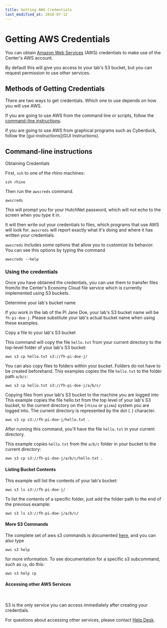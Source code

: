 ```yaml
---
title: Getting AWS Credentials
last_modified_at: 2018-07-12
---
```


# Getting AWS Credentials

You can obtain [Amazon Web Services](https://aws.amazon.com/) (AWS) credentials ​​to make use of the Center's AWS account.

By default this will give you access to your lab's S3 bucket, but you can request permission to use other services.


## Methods of Getting Credentials


There are two ways to get credentials. Which one to use depends on how you will use AWS. 

If you are going to use AWS from the command line or scripts, follow the 
[command-line instructions](#command-line-instructions).

If you are going to use AWS from graphical programs such as Cyberduck, follow the [gui-instructions](GUI Instructions).

## Command-line instructions

Obtaining Credentials
​

First, `ssh` to one of the rhino machines:

```
ssh rhino
```

Then run the `awscreds` ​command.
​
```
awscreds
```

This will prompt you for your HutchNet password, which will not echo to the screen when you type it in.

​It will then write out your credentials to files, which programs that use AWS will look for. `awscreds` will report exactly what it's doing and where it has written your credentials. ​

`awscreds` includes some options that allow you to customize its behavior. You can see this options by typing the command

```
awscreds --help
```

### Using the credentials


Once you have obtained the credentials, you can use them to transfer files from/to the Center's Economy Cloud file service which is currently implemented using  S3​ buckets. 

Determine your lab's bucket name

If you work in the lab of the PI Jane Doe, your lab's S3 bucket name will be `fh-pi-doe-j`. Please substitute your lab's actual bucket name when using these examples.

Copy a file to your lab's S3 bucket
​

This command will copy the file `hello.txt` from your current directory to the top-level folder of your lab's S3 bucket:
​
```
aws s3 cp hello.txt ​s3://fh-pi-doe-j/
```

​You can also copy files to folders within your bucket. Folders do not have to be created beforehand. This examples copies the file `hello.txt` to the folder path `a/b/c`:

```
aws s3 cp hello.txt s3://fh-pi-doe-j/a/b/c/
```

Copying files from your lab's S3 bucket to the machine you are logged into
This example copies the file hello.txt from the top level of your lab's S3 bucket, to the current directory on the (`rhino` or `gizmo`) system you are logged into. The current directory is represented by the dot (`.`) character.

```
aws s3 cp s3://fh-pi-doe-j/hello.txt .
```


After running this command, you'll have the file `hello.txt` in your current directory.

This example copies `hello.txt` from the `a/b/c` folder in your bucket to the current directory:


```
aws s3 cp s3://fh-pi-doe-j/a/b/c/hello.txt .
```


#### Listing Bucket Contents


This example will list the contents of your lab's bucket:


```
aws s3 ls s3://fh-pi-doe-j/
```

To list t​he contents of a specific folder, just add the folder path to the end of the previous example:

```
aws s3 ls s3://fh-pi-doe-j/a/b/c/
```

#### ​More S3 Commands

​The complete set of aws s3 commands is documented [here​](https://docs.aws.amazon.com/cli/latest/reference/s3/index.html), and you can also type 

```
aws s3 help
```

for more information. To see documentation for a specific s3 subcommand, such as `cp`, do this:

```
aws s3 help cp
```


#### ​Accessing other AWS Services
​

S3 is the only service you can access immediately after creating your credentials.​

For questions about accessing other services, please contact [Help Desk​](https://centernet.fredhutch.org/cn/u/center-it/help-desk.html).

